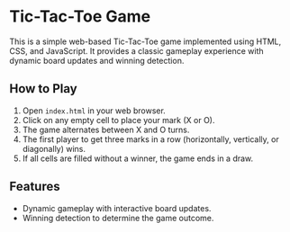 # Tic-Tac-Toe Game

This is a simple web-based Tic-Tac-Toe game implemented using HTML, CSS, and JavaScript. It provides a classic gameplay experience with dynamic board updates and winning detection.

## How to Play

1. Open `index.html` in your web browser.
2. Click on any empty cell to place your mark (X or O).
3. The game alternates between X and O turns.
4. The first player to get three marks in a row (horizontally, vertically, or diagonally) wins.
5. If all cells are filled without a winner, the game ends in a draw.

## Features

- Dynamic gameplay with interactive board updates.
- Winning detection to determine the game outcome.
